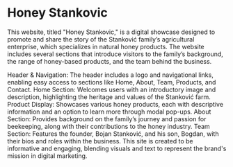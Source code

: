 # Honey Stankovic

This website, titled "Honey Stankovic," is a digital showcase designed to promote and share the story of the Stanković family’s agricultural enterprise, which specializes in natural honey products. The website includes several sections that introduce visitors to the family’s background, the range of honey-based products, and the team behind the business.

Header & Navigation: The header includes a logo and navigational links, enabling easy access to sections like Home, About, Team, Products, and Contact.
Home Section: Welcomes users with an introductory image and description, highlighting the heritage and values of the Stanković farm.
Product Display: Showcases various honey products, each with descriptive information and an option to learn more through modal pop-ups.
About Section: Provides background on the family’s journey and passion for beekeeping, along with their contributions to the honey industry.
Team Section: Features the founder, Bojan Stanković, and his son, Bogdan, with their bios and roles within the business.
This site is created to be informative and engaging, blending visuals and text to represent the brand's mission in digital marketing.